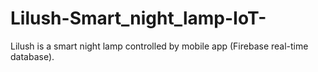 # Lilush-Smart_night_lamp-IoT-
Lilush is a smart night lamp controlled by mobile app (Firebase real-time database).
